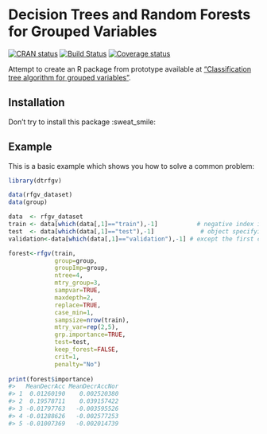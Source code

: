 
<!-- README.md is generated from README.Rmd. Please edit that file -->

# Decision Trees and Random Forests for Grouped Variables

<!-- badges: start -->

[![CRAN
status](https://www.r-pkg.org/badges/version/dtrfgv)](https://cran.r-project.org/package=dtrfgv)
[![Build
Status](https://travis-ci.org/dtrfgv/dtrfgv.svg?branch=master)](https://travis-ci.org/dtrfgv/dtrfgv)
[![Coverage
status](https://codecov.io/gh/dtrfgv/dtrfgv/branch/master/graph/badge.svg)](https://codecov.io/github/dtrfgv/dtrfgv?branch=master)
<!-- badges: end -->

Attempt to create an R package from prototype available at
[“Classification tree algorithm for grouped
variables”](https://github.com/apoterie/TPLDA).

## Installation

Don’t try to install this package :sweat\_smile:

## Example

This is a basic example which shows you how to solve a common problem:

``` r
library(dtrfgv)

data(rfgv_dataset)
data(group)

data  <- rfgv_dataset 
train <- data[which(data[,1]=="train"),-1]           # negative index into the `data` 
test  <- data[which(data[,1]=="test"),-1]             # object specifying all rows and all columns 
validation<-data[which(data[,1]=="validation"),-1] # except the first column.

forest<-rfgv(train,
             group=group,
             groupImp=group,
             ntree=4,
             mtry_group=3,
             sampvar=TRUE,
             maxdepth=2,
             replace=TRUE,
             case_min=1,
             sampsize=nrow(train),
             mtry_var=rep(2,5),
             grp.importance=TRUE,
             test=test,
             keep_forest=FALSE,
             crit=1,
             penalty="No")
  
print(forest$importance)
#>   MeanDecrAcc MeanDecrAccNor
#> 1  0.01260190    0.002520380
#> 2  0.19578711    0.039157422
#> 3 -0.01797763   -0.003595526
#> 4 -0.01288626   -0.002577253
#> 5 -0.01007369   -0.002014739
```
